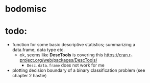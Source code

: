 # bodomisc

# todo:
- function for some basic descriptive statistics; summarizing a data.frame, data type etc.
    - ok, seems like **DescTools** is covering this https://cran.r-project.org/web/packages/DescTools/
        - `Desc.data.frame` does not work for me
- plotting decision boundary of a binary classification problem (see chapter 2 hastie)
